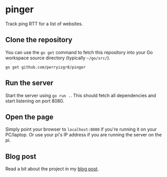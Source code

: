 # pinger
Track ping RTT for a list of websites.

## Clone the repository
You can use the `go get` command to fetch this repository into your Go workspace source directory (typically `~/go/src/`).

`go get github.com/perryizgr8/pinger`

## Run the server
Start the server using `go run .`. This should fetch all dependencies and start listening on port 8080.

## Open the page
Simply point your browser to `localhost:8080` if you're running it on your PC/laptop. Or use your pi's IP address if you are running the server on the pi.

## Blog post
Read a bit about the project in my [blog post](https://perryizgr8.github.io/raspberry-pi/2021/01/06/track-ping-rtt-part1.html).

